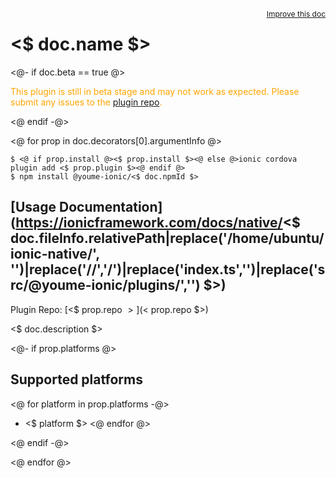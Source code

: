 <a style="float:right;font-size:12px;" href="http://github.com/ionic-team/ionic-native/edit/master/<$ doc.fileInfo.relativePath|replace('/home/ubuntu/ionic-native/', '')|replace('//','/') $>#L<$ doc.location.start.line $>">
  Improve this doc
</a>

# <$ doc.name $>

<@- if doc.beta == true @>
  <p style="color:orange">
    This plugin is still in beta stage and may not work as expected. Please
    submit any issues to the <a target="_blank"
    href="<$ prop.repo $>/issues">plugin repo</a>.
  </p>
<@ endif -@>


<@ for prop in doc.decorators[0].argumentInfo @>

```
$ <@ if prop.install @><$ prop.install $><@ else @>ionic cordova plugin add <$ prop.plugin $><@ endif @>
$ npm install @youme-ionic/<$ doc.npmId $>
```

## [Usage Documentation](https://ionicframework.com/docs/native/<$ doc.fileInfo.relativePath|replace('/home/ubuntu/ionic-native/', '')|replace('//','/')|replace('index.ts','')|replace('src/@youme-ionic/plugins/','') $>)

Plugin Repo: [<$ prop.repo $>](<$ prop.repo $>)

<$ doc.description $>

<@- if prop.platforms @>

## Supported platforms
<@ for platform in prop.platforms -@>
- <$ platform $>
<@ endfor @>

<@ endif -@>

<@ endfor @>
